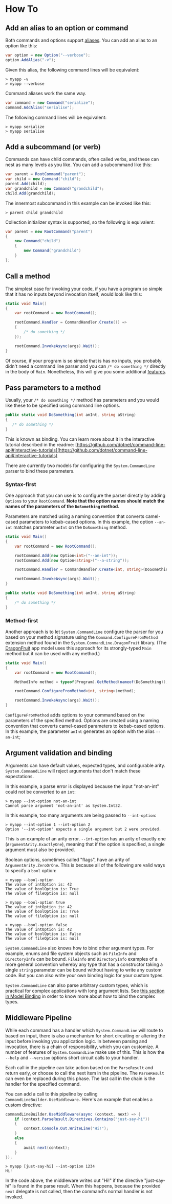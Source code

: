 # How To

## Add an alias to an option or command

Both commands and options support [aliases](Syntax-Concepts-And-Parser.md#Aliases). You can add an alias to an option like this:

```csharp
var option = new Option("--verbose");
option.AddAlias("-v");
```

Given this alias, the following command lines will be equivalent:

```console
> myapp -v
> myapp --verbose
```

Command aliases work the same way.

```csharp
var command = new Command("serialize");
command.AddAlias("serialise");
```

The following command lines will be equivalent:

```console
> myapp serialize
> myapp serialise
```

## Add a subcommand (or verb)

Commands can have child commands, often called verbs, and these can nest as many levels as you like. You can add a subcommand like this:

```csharp
var parent = RootCommand("parent");
var child = new Command("child");
parent.Add(child);
var grandchild = new Command("grandchild");
child.Add(grandchild);
```

The innermost subcommand in this example can be invoked like this:

```console
> parent child grandchild
```

Collection initializer syntax is supported, so the following is equivalent:

```csharp
var parent = new RootCommand("parent")
{
    new Command("child")
    {
        new Command("grandchild")
    }
};
```

## Call a method

The simplest case for invoking your code, if you have a program so simple that it has no inputs beyond invocation itself, would look like this:

```csharp
static void Main()
{
    var rootCommand = new RootCommand();

    rootCommand.Handler = CommandHandler.Create(() =>
    {
        /* do something */
    });

    rootCommand.InvokeAsync(args).Wait();
}
```

Of course, if your program is so simple that is has no inputs, you probably didn't need a command line parser and you can `/* do something */` directly in the body of `Main`. Nonetheless, this will give you some additional [features](Features-overview).

## Pass parameters to a method

Usually, your `/* do something */` method has parameters and you would like these to be specified using command line options.

```csharp
public static void DoSomething(int anInt, string aString)
{
   /* do something */
}
```

This is known as binding. You can learn more about it in the interactive tutorial described in the readme: [https://github.com/dotnet/command-line-api#interactive-tutorials](https://github.com/dotnet/command-line-api#interactive-tutorials)

There are currently two models for configuring the `System.CommandLine` parser to bind these parameters.

### Syntax-first

One approach that you can use is to configure the parser directly by adding `Option`s to your `RootCommand`. **Note that the option names should match the names of the parameters of the `DoSomething` method.**

Parameters are matched using a naming convention that converts camel-cased parameters to kebab-cased options. In this example, the option `--an-int` matches parameter `anInt` on the `DoSomething` method.

```csharp
static void Main()
{
    var rootCommand = new RootCommand();

    rootCommand.Add(new Option<int>("--an-int"));
    rootCommand.Add(new Option<string>("--a-string"));

    rootCommand.Handler = CommandHandler.Create<int, string>(DoSomething);

    rootCommand.InvokeAsync(args).Wait();
}

public static void DoSomething(int anInt, string aString)
{
    /* do something */
}
```

### Method-first

Another approach is to let `System.CommandLine` configure the parser for you based on your method signature using the `Command.ConfigureFromMethod` extension method found in the `System.CommandLine.DragonFruit` library. (The  [DragonFruit](Your-first-app-with-System.CommandLine.DragonFruit.md) app model uses this approach for its strongly-typed `Main` method but it can be used with any method.)

```csharp
static void Main()
{
    var rootCommand = new RootCommand();

    MethodInfo method = typeof(Program).GetMethod(nameof(DoSomething));

    rootCommand.ConfigureFromMethod<int, string>(method);

    rootCommand.InvokeAsync(args).Wait();
}
```

`ConfigureFromMethod` adds options to your command based on the parameters of the specified method. Options are created using a naming convention that converts camel-cased parameters to kebab-cased options. In this example, the parameter `anInt` generates an option with the alias `--an-int`;

## Argument validation and binding

Arguments can have default values, expected types, and configurable arity. `System.CommandLine` will reject arguments that don't match these expectations.

In this example, a parse error is displayed because the input "not-an-int" could not be converted to an `int`:

```console
> myapp --int-option not-an-int
Cannot parse argument 'not-an-int' as System.Int32.
```

In this example, too many arguments are being passed to `--int-option`:

```console
> myapp --int-option 1 --int-option 2
Option '--int-option' expects a single argument but 2 were provided.
```

This is an example of an arity error. `--int-option` has an arity of exactly one (`ArgumentArity.ExactlyOne`), meaning that if the option is specified, a single argument must also be provided.

Boolean options, sometimes called "flags", have an arity of `ArgumentArity.ZeroOrOne`. This is because all of the following are valid ways to specify a `bool` option:

```console
> myapp --bool-option
The value of intOption is: 42
The value of boolOption is: True
The value of fileOption is: null

> myapp --bool-option true
The value of intOption is: 42
The value of boolOption is: True
The value of fileOption is: null

> myapp --bool-option false
The value of intOption is: 42
The value of boolOption is: False
The value of fileOption is: null
```

`System.CommandLine` also knows how to bind other argument types. For example, enums and file system objects such as `FileInfo` and `DirectoryInfo` can be bound. `FileInfo` and `DirectoryInfo` examples of a more general convention whereby any type that has a constructor taking a single `string` parameter can be bound without having to write any custom code. But you can also write your own binding logic for your custom types.

`System.CommandLine` can also parse arbitrary custom types, which is practical for complex applications with long argument lists. See [this section in Model Binding](model-binding.md#more-complex-types) in order to know more about how to bind the complex types.

## Middleware Pipeline

While each command has a handler which `System.CommandLine` will route to based on input, there is also a mechanism for short circuiting or altering the input before invoking you application logic. In between parsing and invocation, there is a chain of responsibility, which you can customize. A number of features of `System.CommandLine` make use of this. This is how the `--help` and `--version` options short circuit calls to your handler.

Each call in the pipeline can take action based on the `ParseResult` and return early, or choose to call the next item in the pipeline. The `ParseResult` can even be replaced during this phase. The last call in the chain is the handler for the specified command.

You can add a call to this pipeline by calling `CommandLineBuilder.UseMiddleware.` Here's an example that enables a custom directive:

```csharp
commandLineBuilder.UseMiddleware(async (context, next) => {
    if (context.ParseResult.Directives.Contains("just-say-hi"))
    {
        context.Console.Out.WriteLine("Hi!");
    } 
    else
    {
        await next(context);
    }
});
```

```console
> myapp [just-say-hi] --int-option 1234
Hi!
```

In the code above, the middleware writes out "Hi!" if the directive "just-say-hi" is found in the parse result. When this happens, because the provided `next` delegate is not called, then the command's normal handler is not invoked.

